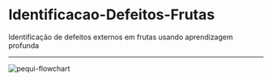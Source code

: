 # Identificacao-Defeitos-Frutas
 Identificação de defeitos externos em frutas usando aprendizagem profunda
 
 ---
 
![pequi-flowchart](https://user-images.githubusercontent.com/51230543/101984452-4c538100-3c60-11eb-8d68-ed8126b43a04.png)

